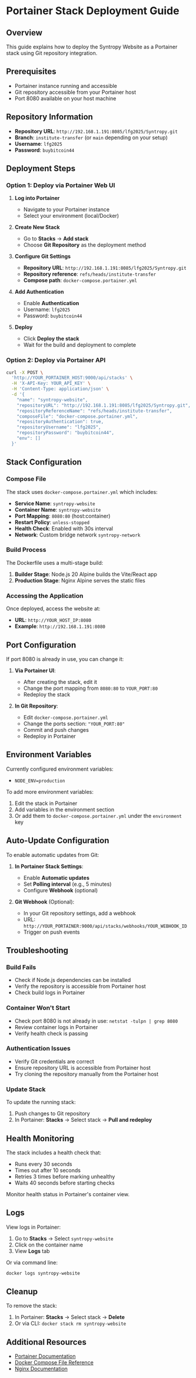 # Portainer Stack Deployment Guide

## Overview
This guide explains how to deploy the Syntropy Website as a Portainer stack using Git repository integration.

## Prerequisites
- Portainer instance running and accessible
- Git repository accessible from your Portainer host
- Port 8080 available on your host machine

## Repository Information
- **Repository URL**: `http://192.168.1.191:8085/lfg2025/Syntropy.git`
- **Branch**: `institute-transfer` (or `main` depending on your setup)
- **Username**: `lfg2025`
- **Password**: `buybitcoin44`

## Deployment Steps

### Option 1: Deploy via Portainer Web UI

1. **Log into Portainer**
   - Navigate to your Portainer instance
   - Select your environment (local/Docker)

2. **Create New Stack**
   - Go to **Stacks** → **Add stack**
   - Choose **Git Repository** as the deployment method

3. **Configure Git Settings**
   - **Repository URL**: `http://192.168.1.191:8085/lfg2025/Syntropy.git`
   - **Repository reference**: `refs/heads/institute-transfer`
   - **Compose path**: `docker-compose.portainer.yml`
   
4. **Add Authentication**
   - Enable **Authentication**
   - Username: `lfg2025`
   - Password: `buybitcoin44`

5. **Deploy**
   - Click **Deploy the stack**
   - Wait for the build and deployment to complete

### Option 2: Deploy via Portainer API

```bash
curl -X POST \
  'http://YOUR_PORTAINER_HOST:9000/api/stacks' \
  -H 'X-API-Key: YOUR_API_KEY' \
  -H 'Content-Type: application/json' \
  -d '{
    "name": "syntropy-website",
    "repositoryURL": "http://192.168.1.191:8085/lfg2025/Syntropy.git",
    "repositoryReferenceName": "refs/heads/institute-transfer",
    "composeFile": "docker-compose.portainer.yml",
    "repositoryAuthentication": true,
    "repositoryUsername": "lfg2025",
    "repositoryPassword": "buybitcoin44",
    "env": []
  }'
```

## Stack Configuration

### Compose File
The stack uses `docker-compose.portainer.yml` which includes:
- **Service Name**: `syntropy-website`
- **Container Name**: `syntropy-website`
- **Port Mapping**: `8080:80` (host:container)
- **Restart Policy**: `unless-stopped`
- **Health Check**: Enabled with 30s interval
- **Network**: Custom bridge network `syntropy-network`

### Build Process
The Dockerfile uses a multi-stage build:
1. **Builder Stage**: Node.js 20 Alpine builds the Vite/React app
2. **Production Stage**: Nginx Alpine serves the static files

### Accessing the Application
Once deployed, access the website at:
- **URL**: `http://YOUR_HOST_IP:8080`
- **Example**: `http://192.168.1.191:8080`

## Port Configuration

If port 8080 is already in use, you can change it:

1. **Via Portainer UI**:
   - After creating the stack, edit it
   - Change the port mapping from `8080:80` to `YOUR_PORT:80`
   - Redeploy the stack

2. **In Git Repository**:
   - Edit `docker-compose.portainer.yml`
   - Change the ports section: `"YOUR_PORT:80"`
   - Commit and push changes
   - Redeploy in Portainer

## Environment Variables

Currently configured environment variables:
- `NODE_ENV=production`

To add more environment variables:
1. Edit the stack in Portainer
2. Add variables in the environment section
3. Or add them to `docker-compose.portainer.yml` under the `environment` key

## Auto-Update Configuration

To enable automatic updates from Git:

1. **In Portainer Stack Settings**:
   - Enable **Automatic updates**
   - Set **Polling interval** (e.g., 5 minutes)
   - Configure **Webhook** (optional)

2. **Git Webhook** (Optional):
   - In your Git repository settings, add a webhook
   - URL: `http://YOUR_PORTAINER:9000/api/stacks/webhooks/YOUR_WEBHOOK_ID`
   - Trigger on push events

## Troubleshooting

### Build Fails
- Check if Node.js dependencies can be installed
- Verify the repository is accessible from Portainer host
- Check build logs in Portainer

### Container Won't Start
- Check port 8080 is not already in use: `netstat -tulpn | grep 8080`
- Review container logs in Portainer
- Verify health check is passing

### Authentication Issues
- Verify Git credentials are correct
- Ensure repository URL is accessible from Portainer host
- Try cloning the repository manually from the Portainer host

### Update Stack
To update the running stack:
1. Push changes to Git repository
2. In Portainer: **Stacks** → Select stack → **Pull and redeploy**

## Health Monitoring

The stack includes a health check that:
- Runs every 30 seconds
- Times out after 10 seconds
- Retries 3 times before marking unhealthy
- Waits 40 seconds before starting checks

Monitor health status in Portainer's container view.

## Logs

View logs in Portainer:
1. Go to **Stacks** → Select `syntropy-website`
2. Click on the container name
3. View **Logs** tab

Or via command line:
```bash
docker logs syntropy-website
```

## Cleanup

To remove the stack:
1. In Portainer: **Stacks** → Select stack → **Delete**
2. Or via CLI: `docker stack rm syntropy-website`

## Additional Resources

- [Portainer Documentation](https://docs.portainer.io/)
- [Docker Compose File Reference](https://docs.docker.com/compose/compose-file/)
- [Nginx Documentation](https://nginx.org/en/docs/)

